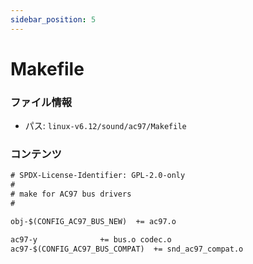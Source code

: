 ```yaml
---
sidebar_position: 5
---
```

# Makefile

### ファイル情報

- パス: `linux-v6.12/sound/ac97/Makefile`

### コンテンツ

```txt
# SPDX-License-Identifier: GPL-2.0-only
#
# make for AC97 bus drivers
#

obj-$(CONFIG_AC97_BUS_NEW)	+= ac97.o

ac97-y				+= bus.o codec.o
ac97-$(CONFIG_AC97_BUS_COMPAT)	+= snd_ac97_compat.o

```
